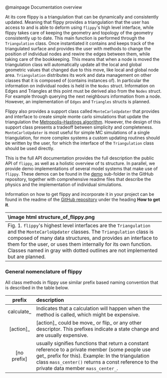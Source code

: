 @mainpage Documentation overview

At its core flippy is a triangulation that can be dynamically and consistently updated. Meaning that flippy provides a triangulation that the user has access to and is able to deform using `flippy`'s high level interface, while flippy takes care of keeping the geometry and topology of the geometry consistently up to date.
This main function is performed through the `Triangulation` class. Once instantiated it contains and keeps track of the triangulated surface and provides the user with methods to change the position of individual nodes and rewire the edges between them, while taking care of the bookkeeping. This means that when a node is moved the triangulation class will automatically update all the local and global geometric values that changed due to this move, like local and global node area.
`Triangulation` distributes its work and data management on other classes that it is composed of (contains instances of).
In particular the information on individual nodes is held in the `Nodes` struct. Information on Edges and Triangles at this point must be derived also from the `Nodes` struct. For example through querying the next neighbours information from a node. However, an implementation of `Edges` and `Triangles` structs is planned.

Flippy also provides a support class called  `MonteCarloUpdater` that provides and interface to create simple monte carlo simulations that update the triangulation the [Metropolis–Hastings algorithm](https://en.wikipedia.org/wiki/Metropolis%E2%80%93Hastings_algorithm). However, the design of this support class presents a tradeoff between simplicity and completeness. `MonteCarloUpdater` is most useful for simple MC simulations of a single triangulation, for more complex systems a custom updating routines should be written by the user, for which the interface of the `Triangulation` class should be used directly.

This is the full API documentation provides the full description the public API of `flippy`, as well as a holistic overview of ts structure. In parallel, we provide demo implementations of several model systems that make use of `flippy`. These demos can be found in the [demo](https://github.com/flippy-software-package/flippy/tree/master/demo) sub-folder in the GitHub repository, together with comprehensive readme files that describe the physics and the implementation of individual simulations. 

Information on how to get flippy and incorporate it in your project can be found in the readme of the [GitHub repository](https://github.com/flippy-software-package/flippy) under the heading **How to get it**.

| \image html structure_of_flippy.png                                                                                                                                                                                                                                                                                                       |
|:------------------------------------------------------------------------------------------------------------------------------------------------------------------------------------------------------------------------------------------------------------------------------------------------------------------------------------------------------|
| Fig. 1. `flippy`'s highest level interfaces are the `Triangulation` and the `MonteCarloUpdater` classes. The `Triangulation` class is composed of many data structures, and provides an interface to them for the user, or uses them internally for its own function. Classes named in gray with dotted outlines are not implemented but are planned. |

### General nomenclature of flippy
All class methods in flippy use similar prefix based naming convention that is described in the table below. 

|   prefix    | description                                                                                                                                                                                                                                       |
|:-----------:|:--------------------------------------------------------------------------------------------------------------------------------------------------------------------------------------------------------------------------------------------------|
| calculate_  | Indicates that a calculation will happen when the method is called, which might be expensive.                                                                                                                                                     |
|  [action]_  | [action]_ could be move_ or flip_ or any other descriptor. This prefixes indicate a state change and are usually expensive.                                                                                                                       |
| [no prefix] | usually signifies functions that return a constant reference to a private member (some people use get_ prefix for this). Example: In the triangulation class `mass_center()` returns a const reference to the private data member `mass_center_`. |




